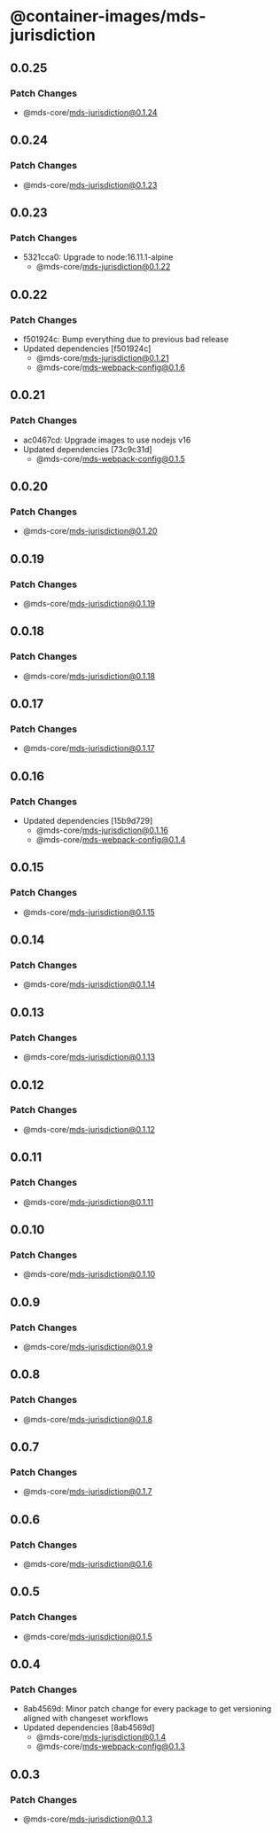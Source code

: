 # @container-images/mds-jurisdiction

## 0.0.25

### Patch Changes

- @mds-core/mds-jurisdiction@0.1.24

## 0.0.24

### Patch Changes

- @mds-core/mds-jurisdiction@0.1.23

## 0.0.23

### Patch Changes

- 5321cca0: Upgrade to node:16.11.1-alpine
  - @mds-core/mds-jurisdiction@0.1.22

## 0.0.22

### Patch Changes

- f501924c: Bump everything due to previous bad release
- Updated dependencies [f501924c]
  - @mds-core/mds-jurisdiction@0.1.21
  - @mds-core/mds-webpack-config@0.1.6

## 0.0.21

### Patch Changes

- ac0467cd: Upgrade images to use nodejs v16
- Updated dependencies [73c9c31d]
  - @mds-core/mds-webpack-config@0.1.5

## 0.0.20

### Patch Changes

- @mds-core/mds-jurisdiction@0.1.20

## 0.0.19

### Patch Changes

- @mds-core/mds-jurisdiction@0.1.19

## 0.0.18

### Patch Changes

- @mds-core/mds-jurisdiction@0.1.18

## 0.0.17

### Patch Changes

- @mds-core/mds-jurisdiction@0.1.17

## 0.0.16

### Patch Changes

- Updated dependencies [15b9d729]
  - @mds-core/mds-jurisdiction@0.1.16
  - @mds-core/mds-webpack-config@0.1.4

## 0.0.15

### Patch Changes

- @mds-core/mds-jurisdiction@0.1.15

## 0.0.14

### Patch Changes

- @mds-core/mds-jurisdiction@0.1.14

## 0.0.13

### Patch Changes

- @mds-core/mds-jurisdiction@0.1.13

## 0.0.12

### Patch Changes

- @mds-core/mds-jurisdiction@0.1.12

## 0.0.11

### Patch Changes

- @mds-core/mds-jurisdiction@0.1.11

## 0.0.10

### Patch Changes

- @mds-core/mds-jurisdiction@0.1.10

## 0.0.9

### Patch Changes

- @mds-core/mds-jurisdiction@0.1.9

## 0.0.8

### Patch Changes

- @mds-core/mds-jurisdiction@0.1.8

## 0.0.7

### Patch Changes

- @mds-core/mds-jurisdiction@0.1.7

## 0.0.6

### Patch Changes

- @mds-core/mds-jurisdiction@0.1.6

## 0.0.5

### Patch Changes

- @mds-core/mds-jurisdiction@0.1.5

## 0.0.4

### Patch Changes

- 8ab4569d: Minor patch change for every package to get versioning aligned with changeset workflows
- Updated dependencies [8ab4569d]
  - @mds-core/mds-jurisdiction@0.1.4
  - @mds-core/mds-webpack-config@0.1.3

## 0.0.3

### Patch Changes

- @mds-core/mds-jurisdiction@0.1.3
